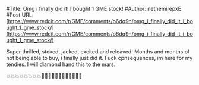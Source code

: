 #Title: Omg i finally did it! I bought 1 GME stock!
#Author: netnemirepxE
#Post URL: [https://www.reddit.com/r/GME/comments/o6dq9n/omg_i_finally_did_it_i_bought_1_gme_stock/](https://www.reddit.com/r/GME/comments/o6dq9n/omg_i_finally_did_it_i_bought_1_gme_stock/)


Super thrilled, stoked, jacked, excited and releaved!
Months and months of not being able to buy, i finally just did it. Fuck cpnsequences, im here for my tendies. I will diamond hand this to the mars.

💥💥💥💥💥💥💥💥🚀🚀🚀🚀🚀🚀🚀🌟🌟🌟🌟🌟
